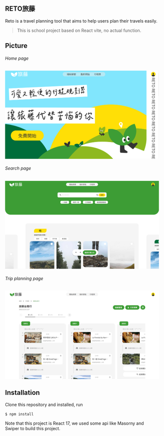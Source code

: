 
## RETO旅藤

Reto is a travel planning tool that aims to help users plan their travels easily.

> This is school project based on React vite, no actual function.


## Picture

######  Home page
<img alt="home page" src="./src//assets/img//features/readme 1.png">

######  Search page
<img alt="search page" src="./src//assets/img//features/readme 2.png">

######  Trip planning page
<img alt="trip planning page" src="./src//assets/img//features/readme 3.png">

## Installation

Clone this repository and installed, run

    $ npm install 

Note that this project is React 17, we used some api like Masorny and Swiper to build this project.